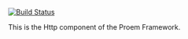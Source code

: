 [![Build Status](https://secure.travis-ci.org/proem/proem.png)](http://travis-ci.org/proem/proem)

This is the Http component of the Proem Framework.
